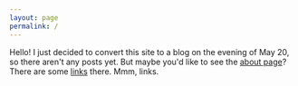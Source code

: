 ```yaml
---
layout: page
permalink: /
---
```


Hello! I just decided to convert this site to a blog on the evening of
May 20, so there aren't any posts yet. But maybe you'd like to see the
[about page](/about)? There are some [links](/about#social) there. Mmm, links.
